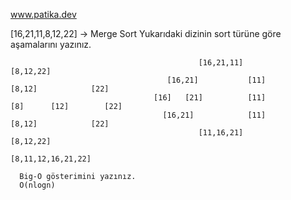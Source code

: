 
www.patika.dev

[16,21,11,8,12,22] -> Merge Sort
Yukarıdaki dizinin sort türüne göre aşamalarını yazınız.


                                              [16,21,11]                             [8,12,22]
                                       [16,21]           [11]                 [8,12]            [22]
                                    [16]   [21]          [11]              [8]      [12]        [22]
                                      [16,21]            [11]                 [8,12]            [22]
                                              [11,16,21]                             [8,12,22]
                                                             [8,11,12,16,21,22]
                                                                                                                
      Big-O gösterimini yazınız. 
      O(nlogn)
